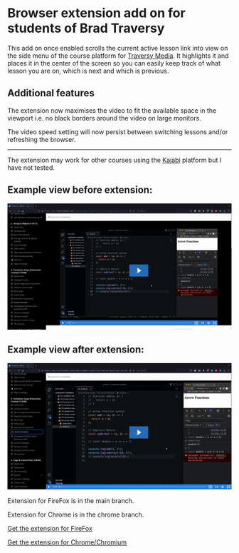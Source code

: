 # Browser extension add on for students of Brad Traversy

This add on once enabled scrolls the current active lesson link into view on the
side menu of the course platform for [Traversy Media](https://www.traversymedia.com/).
It highlights it and places it in the center of the screen so you can easily
keep track of what lesson you are on, which is next and which is previous.

## Additional features

The extension now maximises the video to fit the available space in
the viewport i.e. no black borders around the video on large monitors.

The video speed setting will now persist between switching lessons and/or
refreshing the browser.

---

The extension may work for other courses using the [Kajabi](https://kajabi.com/)
platform but I have not tested.

## Example view before extension:

![Before Extension](./extension-before.webp)

## Example view after extension:

![Before Extension](./extension-after.webp)

Extension for FireFox is in the main branch.

Extension for Chrome is in the chrome branch.

[Get the extension for FireFox](https://addons.mozilla.org/en-US/firefox/addon/traversy-scroll-active-lesson/)

[Get the extension for Chrome/Chromium](https://chrome.google.com/webstore/detail/traversy-media-scroll-act/nmddkphngjlkifpobgpcbfbmfmfpimam)
